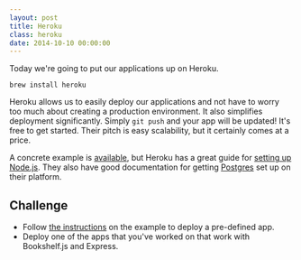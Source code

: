 ```yaml
---
layout: post
title: Heroku
class: heroku
date: 2014-10-10 00:00:00
---
```


Today we're going to put our applications up on Heroku.

    brew install heroku

Heroku allows us to easily deploy our applications and not have to worry too
much about creating a production environment. It also simplifies deployment
significantly. Simply `git push` and your app will be updated! It's free to get
started. Their pitch is easy scalability, but it certainly comes at a price.

A concrete example is [available][jsi-heroku-example], but Heroku has a great
guide for [setting up Node.js][heroku-node]. They also have good documentation
for getting [Postgres][heroku-postgres] set up on their platform.


## Challenge

- Follow [the instructions][jsi-heroku-example] on the example to deploy a
  pre-defined app.
- Deploy one of the apps that you've worked on that work with Bookshelf.js and
  Express.

[heroku-node]: https://devcenter.heroku.com/articles/getting-started-with-nodejs
[heroku-postgres]: https://devcenter.heroku.com/articles/heroku-postgresql
[jsi-heroku-example]: https://github.com/wbyoung/jsi-heroku-example
[newrelic-node]: http://newrelic.com/nodejs
